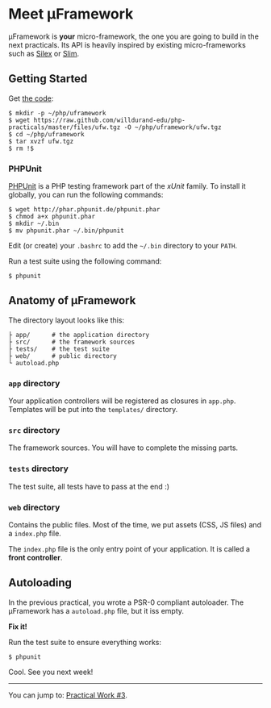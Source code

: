 Meet &micro;Framework
===============

&micro;Framework is **your** micro-framework, the one you are going to build in
the next practicals. Its API is heavily inspired by existing micro-frameworks
such as [Silex](http://silex.sensiolabs.org) or
[Slim](http://www.slimframework.com).


Getting Started
---------------

Get [the
code](https://raw.github.com/willdurand-edu/php-practicals/master/files/ufw.tgz):

    $ mkdir -p ~/php/uframework
    $ wget https://raw.github.com/willdurand-edu/php-practicals/master/files/ufw.tgz -O ~/php/uframework/ufw.tgz
    $ cd ~/php/uframework
    $ tar xvzf ufw.tgz
    $ rm !$

### PHPUnit

[PHPUnit](http://phpunit.de) is a PHP testing framework part of the _xUnit_
family. To install it globally, you can run the following commands:

    $ wget http://phar.phpunit.de/phpunit.phar
    $ chmod a+x phpunit.phar
    $ mkdir ~/.bin
    $ mv phpunit.phar ~/.bin/phpunit

Edit (or create) your `.bashrc` to add the `~/.bin` directory to your `PATH`.

Run a test suite using the following command:

    $ phpunit


Anatomy of &micro;Framework
---------------------------


The directory layout looks like this:

    ├ app/      # the application directory
    ├ src/      # the framework sources
    ├ tests/    # the test suite
    ├ web/      # public directory
    └ autoload.php

### `app` directory

Your application controllers will be registered as closures in `app.php`.
Templates will be put into the `templates/` directory.

### `src` directory

The framework sources. You will have to complete the missing parts.

### `tests` directory

The test suite, all tests have to pass at the end :)

### `web` directory

Contains the public files. Most of the time, we put assets (CSS, JS files)
and a `index.php` file.

The `index.php` file is the only entry point of your application.  It is called
a **front controller**.


Autoloading
-----------

In the previous practical, you wrote a PSR-0 compliant autoloader. The
&micro;Framework has a `autoload.php` file, but it iss empty.

**Fix it!**

Run the test suite to ensure everything works:

    $ phpunit

Cool. See you next week!

---

You can jump to: [Practical Work #3](3.md).
